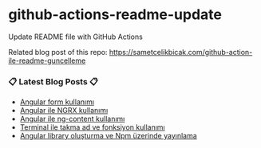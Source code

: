 # github-actions-readme-update
Update README file with GitHub Actions

Related blog post of this repo: https://sametcelikbicak.com/github-action-ile-readme-guncelleme 


### 📋 Latest Blog Posts 📋

<!-- BLOG-POST-LIST:START -->
- [Angular form kullanımı](https://sametcelikbicak.com/angular-form-kullanimi)
- [Angular ile NGRX kullanımı](https://sametcelikbicak.com/angular-ile-ngrx-kullanimi)
- [Angular ile ng-content kullanımı](https://sametcelikbicak.com/angular-ile-ng-content-kullanimi)
- [Terminal ile takma ad ve fonksiyon kullanımı](https://sametcelikbicak.com/terminal-ile-takma-ad-ve-fonksiyon-kullanimi)
- [Angular library oluşturma ve Npm üzerinde yayınlama](https://sametcelikbicak.com/angular-library-olusturma-ve-npm-uzerinde-yayinlama)
<!-- BLOG-POST-LIST:END -->
